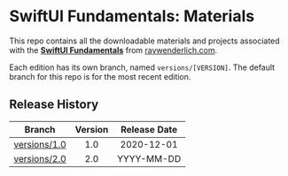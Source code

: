 # SwiftUI Fundamentals: Materials

This repo contains all the downloadable materials and projects associated with the **[SwiftUI Fundamentals](https://www.raywenderlich.com/library)** from [raywenderlich.com](https://www.raywenderlich.com).

Each edition has its own branch, named `versions/[VERSION]`. The default branch for this repo is for the most recent edition.

## Release History

| Branch                                                                            | Version | Release Date |
| --------------------------------------------------------------------------------- |:-------:|:------------:|
| [versions/1.0](https://github.com/raywenderlich/video-suif-materials/tree/versions/1.0) | 1.0     | 2020-12-01   |
| [versions/2.0](https://github.com/raywenderlich/video-suif-materials/tree/versions/1.0) | 2.0     | YYYY-MM-DD   |